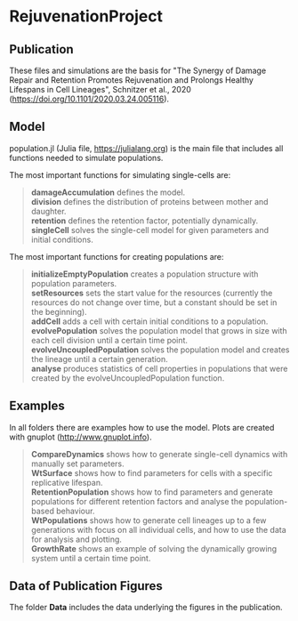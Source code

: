 # RejuvenationProject

## Publication
These files and simulations are the basis for "The Synergy of Damage Repair and Retention Promotes Rejuvenation and Prolongs Healthy Lifespans in Cell Lineages", Schnitzer et al., 2020 (https://doi.org/10.1101/2020.03.24.005116). 

## Model
population.jl (Julia file, https://julialang.org) is the main file that includes all functions needed to simulate populations.

The most important functions for simulating single-cells are:

> **damageAccumulation** defines the model.<br/>
> **division** defines the distribution of proteins between mother and daughter.<br/>
> **retention** defines the retention factor, potentially dynamically.<br/>
> **singleCell** solves the single-cell model for given parameters and initial conditions.

The most important functions for creating populations are:

> **initializeEmptyPopulation** creates a population structure with population parameters.<br/>
> **setResources** sets the start value for the resources (currently the resources do not change over time, but a constant should be set in the beginning).<br/>
> **addCell** adds a cell with certain initial conditions to a population.<br/>
> **evolvePopulation** solves the population model that grows in size with each cell division until a certain time point.<br/>
> **evolveUncoupledPopulation** solves the population model and creates the lineage until a certain generation.<br/>
> **analyse** produces statistics of cell properties in populations that were created by the evolveUncoupledPopulation function.

## Examples
In all folders there are examples how to use the model. Plots are created with gnuplot (http://www.gnuplot.info).

> **CompareDynamics** shows how to generate single-cell dynamics with manually set parameters.<br/>
> **WtSurface** shows how to find parameters for cells with a specific replicative lifespan.<br/>
> **RetentionPopulation** shows how to find parameters and generate populations for different retention factors and analyse the population-based behaviour. <br/>
> **WtPopulations** shows how to generate cell lineages up to a few generations with focus on all individual cells, and how to use the data for analysis and plotting.<br/>
> **GrowthRate** shows an example of solving the dynamically growing system until a certain time point.

## Data of Publication Figures
The folder **Data** includes the data underlying the figures in the publication.

